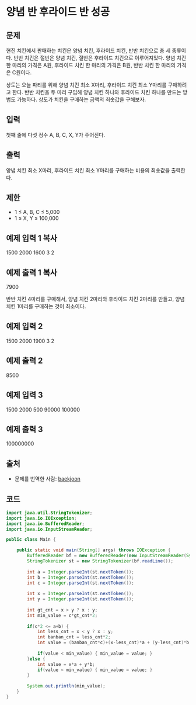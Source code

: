 
# 양념 반 후라이드 반  성공

## 문제

현진 치킨에서 판매하는 치킨은 양념 치킨, 후라이드 치킨, 반반 치킨으로 총 세 종류이다. 반반 치킨은 절반은 양념 치킨, 절반은 후라이드 치킨으로 이루어져있다. 양념 치킨 한 마리의 가격은 A원, 후라이드 치킨 한 마리의 가격은 B원, 반반 치킨 한 마리의 가격은 C원이다.

상도는 오늘 파티를 위해 양념 치킨 최소 X마리, 후라이드 치킨 최소 Y마리를 구매하려고 한다. 반반 치킨을 두 마리 구입해 양념 치킨 하나와 후라이드 치킨 하나를 만드는 방법도 가능하다. 상도가 치킨을 구매하는 금액의 최솟값을 구해보자.

## 입력

첫째 줄에 다섯 정수 A, B, C, X, Y가 주어진다.

## 출력

양념 치킨 최소 X마리, 후라이드 치킨 최소 Y마리를 구매하는 비용의 최솟값을 출력한다.

## 제한

-   1 ≤ A, B, C ≤ 5,000
-   1 ≤ X, Y ≤ 100,000

## 예제 입력 1  복사

1500 2000 1600 3 2

## 예제 출력 1  복사

7900

반반 치킨 4마리를 구매해서, 양념 치킨 2마리와 후라이드 치킨 2마리를 만들고, 양념 치킨 1마리를 구매하는 것이 최소이다.

## 예제 입력 2  

1500 2000 1900 3 2

## 예제 출력 2  

8500

## 예제 입력 3  

1500 2000 500 90000 100000

## 예제 출력 3  

100000000

## 출처

-   문제를 번역한 사람:  [baekjoon](https://www.acmicpc.net/user/baekjoon)


## 코드

```java
import java.util.StringTokenizer;
import java.io.IOException;
import java.io.BufferedReader;
import java.io.InputStreamReader;

public class Main {

	public static void main(String[] args) throws IOException {
		BufferedReader bf = new BufferedReader(new InputStreamReader(System.in));
		StringTokenizer st = new StringTokenizer(bf.readLine());
		
		int a = Integer.parseInt(st.nextToken());
		int b = Integer.parseInt(st.nextToken());
		int c = Integer.parseInt(st.nextToken());
		
		int x = Integer.parseInt(st.nextToken());
		int y = Integer.parseInt(st.nextToken());
		
        int gt_cnt = x > y ? x : y;
        int min_value = c*gt_cnt*2;
        
        if(c*2 <= a+b) {
        	int less_cnt = x < y ? x : y;
        	int banban_cnt = less_cnt*2;        	        	        	
        	int value = (banban_cnt*c)+(x-less_cnt)*a + (y-less_cnt)*b;
 
        	if(value < min_value) { min_value = value; }        	
        }else {
        	int value = x*a + y*b;
        	if(value < min_value) { min_value = value; }
        }
        	
        System.out.println(min_value);
	}
}
```
